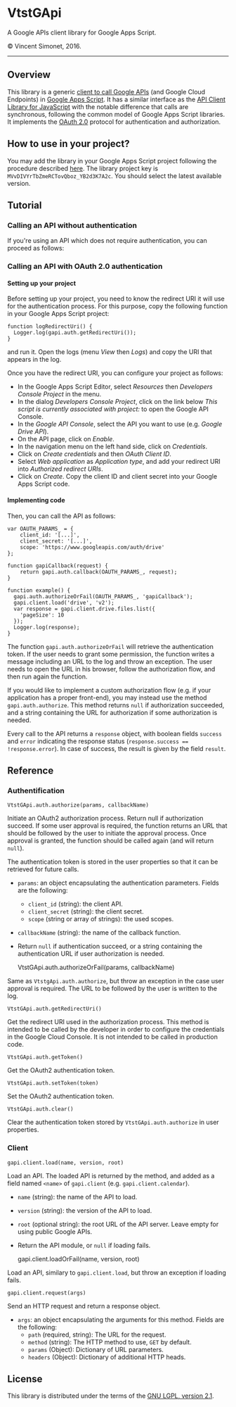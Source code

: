 # VtstGApi

A Google APIs client library for Google Apps Script.

© Vincent Simonet, 2016.

* * *

## Overview

This library is a generic [client to call Google APIs](https://developers.google.com/discovery/libraries)
(and Google Cloud Endpoints) in [Google Apps Script](https://developers.google.com/apps-script/).
It has a similar interface as the [API Client Library for JavaScript](https://developers.google.com/api-client-library/javascript/start/start-js)
with the notable difference that calls are synchronous, following the common model of
Google Apps Script libraries.  It implements the [OAuth 2.0](https://developers.google.com/identity/protocols/OAuth2)
protocol for authentication and authorization. 

## How to use in your project?

You may add the library in your Google Apps Script project following the procedure described
[here](https://developers.google.com/apps-script/guide_libraries).  The library project key is
`MVvDIVYrTbZmeRCTovQboz_YB2d3K7A2c`.  You should select the latest available version.

## Tutorial

### Calling an API without authentication

If you're using an API which does not require authentication, you can proceed as follows:

### Calling an API with OAuth 2.0 authentication

#### Setting up your project

Before setting up your project, you need to know the redirect URI it will use for the authentication process.
For this purpose, copy the following function in your Google Apps Script project:

    function logRedirectUri() {
      Logger.log(gapi.auth.getRedirectUri());
    }

and run it. Open the logs (menu _View_ then _Logs_) and copy the URI that appears in the log.

Once you have the redirect URI, you can configure your project as follows:

* In the Google Apps Script Editor, select _Resources_ then _Developers Console Project_ in the menu.
* In the dialog _Developers Console Project_, click on the link below _This script is currently associated with project:_
  to open the Google API Console.
* In the _Google API Console_, select the API you want to use (e.g. _Google Drive API_).
* On the API page, click on _Enable_.
* In the navigation menu on the left hand side, click on _Credentials_.
* Click on _Create credentials_ and then _OAuth Client ID_.
* Select _Web application_ as _Application type_, and add your redirect URI into _Authorized redirect URIs_.
* Click on _Create_. Copy the client ID and client secret into your Google Apps Script code.


#### Implementing code

Then, you can call the API as follows:

    var OAUTH_PARAMS_ = {
        client_id: '[...]',
        client_secret: '[...]',
        scope: 'https://www.googleapis.com/auth/drive'
    };
    
    function gapiCallback(request) {
        return gapi.auth.callback(OAUTH_PARAMS_, request);
    }
    
    function example() {
      gapi.auth.authorizeOrFail(OAUTH_PARAMS_, 'gapiCallback');
      gapi.client.load('drive', 'v2');
      var response = gapi.client.drive.files.list({
        'pageSize': 10
      });
      Logger.log(response);
    }
    
The function `gapi.auth.authorizeOrFail` will retrieve the authentication token.
If the user needs to grant some permission, the function writes a message including an URL
to the log and throw an exception.  The user needs to open the URL in his browser, follow
the authorization flow, and then run again the function.

If you would like to implement a custom authorization flow (e.g. if your application
has a proper front-end), you may instead use the method `gapi.auth.authorize`.  This
method returns `null` if authorization succeeded, and a string containing the URL for
authorization if some authorization is needed.

Every call to the API returns a `response` object, with boolean fields `success` and
`error` indicating the response status (`response.success == !response.error`).
In case of success, the result is given by the field `result`.

## Reference

### Authentification

    VtstGApi.auth.authorize(params, callbackName)
    
Initiate an OAuth2 authorization process.  Return null if authorization succeed.  If some
user approval is required, the function returns an URL that should be followed by the user
to initiate the approval process.  Once approval is granted, the function should be called
again (and will return `null`).

The authentication token is stored in the user properties so that it can be retrieved for
future calls.

* `params`: an object encapsulating the authentication parameters.  Fields are the
  following:
  * `client_id` (string): the client API.
  * `client_secret` (string): the client secret.
  * `scope` (string or array of strings): the used scopes.
* `callbackName` (string): the name of the callback function.
* Return `null` if authentication succeed, or a string containing the authentication URL
  if user authorization is needed.
    
    VtstGApi.auth.authorizeOrFail(params, callbackName)
    
Same as `VtstgApi.auth.authorize`, but throw an exception in the case user approval
is required.  The URL to be followed by the user is written to the log.
    
    VtstGApi.auth.getRedirectUri()
    
Get the redirect URI used in the authorization process.  This method is intended to be
called by the developer in order to configure the credentials in the Google Cloud Console.
It is not intended to be called in production code.
    
    VtstGApi.auth.getToken()
    
Get the OAuth2 authentication token.
    
    VtstGApi.auth.setToken(token)
    
Set the OAuth2 authentication token.
    
    VtstGApi.auth.clear()
    
Clear the authentication token stored by `VtstGApi.auth.authorize` in user properties.
    
### Client

    gapi.client.load(name, version, root)
    
Load an API.  The loaded API is returned by the method, and added as a field named
`<name>` of `gapi.client` (e.g. `gapi.client.calendar`).

* `name` (string): the name of the API to load.
* `version` (string): the version of the API to load.
* `root` (optional string): the root URL of the API server. Leave empty for using public
  Google APIs.
* Return the API module, or `null` if loading fails.
    
    gapi.client.loadOrFail(name, version, root)
    
Load an API, similary to `gapi.client.load`, but throw an exception if loading
fails.
    
    gapi.client.request(args)
    
Send an HTTP request and return a response object.

* `args`: an object encapsulating the arguments for this method.  Fields are the
  following:
  * `path` (required, string): The URL for the request.
  * `method` (string): The HTTP method to use, `GET` by default.
  * `params` (Object): Dictionary of URL parameters.
  * `headers` (Object): Dictionary of additional HTTP heads.

## License

This library is distributed under the terms of the [GNU LGPL, version 2.1](http://www.gnu.org/licenses/old-licenses/lgpl-2.1.html).